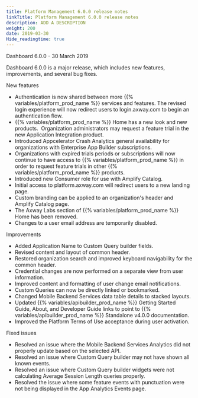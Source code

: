 ```yaml
---
title: Platform Management 6.0.0 release notes
linkTitle: Platform Management 6.0.0 release notes
description: ADD A DESCRIPTION
weight: 200
date: 2019-03-30
Hide_readingtime: true
---
```


Dashboard 6.0.0 - 30 March 2019

Dashboard 6.0.0 is a major release, which includes new features, improvements, and several bug fixes.

New features

* Authentication is now shared between more {{% variables/platform_prod_name %}} services and features. The revised login experience will now redirect users to login.axway.com to begin an authentication flow.
* {{% variables/platform_prod_name %}} Home has a new look and new products.  Organization administrators may request a feature trial in the new Application Integration product.
* Introduced Appcelerator Crash Analytics general availability for organizations with Enterprise App Builder subscriptions.
* Organizations with expired trials periods or subscriptions will now continue to have access to {{% variables/platform_prod_name %}} in order to request feature trials in other {{% variables/platform_prod_name %}} products.
* Introduced new Consumer role for use with Amplify Catalog.
* Initial access to platform.axway.com will redirect users to a new landing page.
* Custom branding can be applied to an organization's header and Amplify Catalog page.
* The Axway Labs section of {{% variables/platform_prod_name %}} Home has been removed.
* Changes to a user email address are temporarily disabled.

Improvements

* Added Application Name to Custom Query builder fields.
* Revised content and layout of common header.
* Restored organization search and improved keyboard navigability for the common header.
* Credential changes are now performed on a separate view from user information.
* Improved content and formatting of user change email notifications.
* Custom Queries can now be directly linked or bookmarked.
* Changed Mobile Backend Services data table details to stacked layouts.
* Updated {{% variables/apibuilder_prod_name %}} Getting Started Guide, About, and Developer Guide links to point to {{% variables/apibuilder_prod_name %}} Standalone v4.0.0 documentation.
* Improved the Platform Terms of Use acceptance during user activation.

Fixed issues

* Resolved an issue where the Mobile Backend Services Analytics did not properly update based on the selected API.
* Resolved an issue where Custom Query builder may not have shown all known events.
* Resolved an issue where Custom Query builder widgets were not calculating Average Session Length queries properly.
* Resolved the issue where some feature events with punctuation were not being displayed in the App Analytics Events page.
